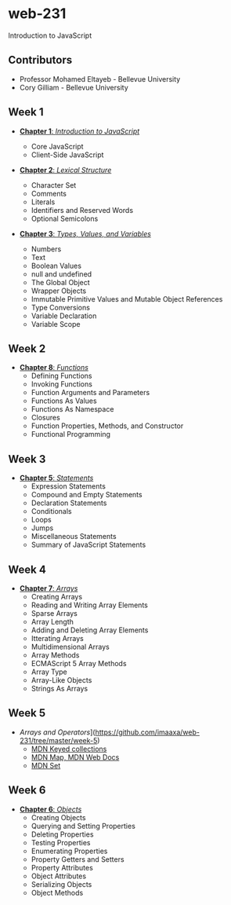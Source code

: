 # web-231
Introduction to JavaScript

## Contributors

* Professor Mohamed Eltayeb - Bellevue University
* Cory Gilliam - Bellevue University

Week 1
------
* [**Chapter 1**: *Introduction to JavaScript*](https://github.com/imaaxa/web-231/tree/master/week-1)
  * Core JavaScript
  * Client-Side JavaScript

* [**Chapter 2**: *Lexical Structure*](https://github.com/imaaxa/web-231/tree/master/week-1)
  * Character Set
  * Comments
  * Literals
  * Identifiers and Reserved Words
  * Optional Semicolons

* [**Chapter 3**: *Types, Values, and Variables*](https://github.com/imaaxa/web-231/tree/master/week-1)
  * Numbers
  * Text
  * Boolean Values
  * null and undefined
  * The Global Object
  * Wrapper Objects
  * Immutable Primitive Values and Mutable Object References
  * Type Conversions
  * Variable Declaration
  * Variable Scope

Week 2
------
* [**Chapter 8**: *Functions*](https://github.com/imaaxa/web-231/tree/master/week-2)
  * Defining Functions
  * Invoking Functions
  * Function Arguments and Parameters
  * Functions As Values
  * Functions As Namespace
  * Closures
  * Function Properties, Methods, and Constructor
  * Functional Programming

Week 3
------
* [**Chapter 5**: *Statements*](https://github.com/imaaxa/web-231/tree/master/week-3)
  * Expression Statements
  * Compound and Empty Statements
  * Declaration Statements
  * Conditionals
  * Loops
  * Jumps
  * Miscellaneous Statements
  * Summary of JavaScript Statements

Week 4
------
* [**Chapter 7**: *Arrays*](https://github.com/imaaxa/web-231/tree/master/week-4)
  * Creating Arrays
  * Reading and Writing Array Elements
  * Sparse Arrays
  * Array Length
  * Adding and Deleting Array Elements
  * Itterating Arrays
  * Multidimensional Arrays
  * Array Methods
  * ECMAScript 5 Array Methods
  * Array Type
  * Array-Like Objects
  * Strings As Arrays

Week 5
------
* *Arrays and Operators*](https://github.com/imaaxa/web-231/tree/master/week-5)
  * [MDN Keyed collections](https://developer.mozilla.org/en-US/docs/Web/JavaScript/Guide/Keyed_collections)
  * [MDN Map, MDN Web Docs](https://developer.mozilla.org/en-US/docs/Web/JavaScript/Reference/Global_Objects/Map)
  * [MDN Set](https://developer.mozilla.org/en-US/docs/Web/JavaScript/Reference/Global_Objects/Set)

Week 6
------
* [**Chapter 6**: *Objects*](https://github.com/imaaxa/web-231/tree/master/week-6)
  * Creating Objects
  * Querying and Setting Properties
  * Deleting Properties
  * Testing Properties
  * Enumerating Properties
  * Property Getters and Setters
  * Property Attributes
  * Object Attributes
  * Serializing Objects
  * Object Methods
